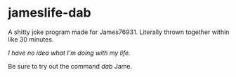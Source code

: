 # jameslife-dab
A shitty joke program made for James76931. Literally thrown together within like 30 minutes.

*I have no idea what I'm doing with my life.*







































Be sure to try out the command *dab* Jame.

